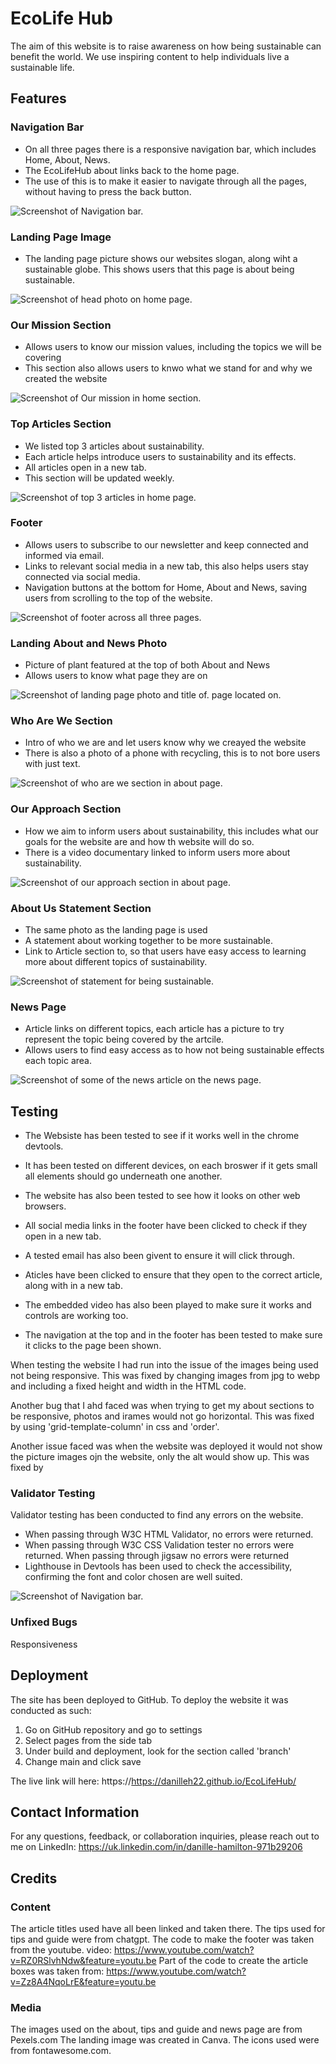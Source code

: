 # EcoLife Hub
The aim of this website is to raise awareness on how being sustainable can benefit the world. We use inspiring content to help individuals live a sustainable life.

## Features

### Navigation Bar 

* On all three pages there is a responsive navigation bar, which includes Home, About, News.
* The EcoLifeHub about links back to the home page.
* The use of this is to make it easier to navigate through all the pages, without having to press the back button.

![Screenshot of Navigation bar.](/assets/image/readme-images/nav-bar.png)

### Landing Page Image

* The landing page picture shows our websites slogan, along wiht a sustainable globe. This shows users that this page is about being sustainable.

![Screenshot of head photo on home page.](/assets/image/readme-images/head-photo.png)

### Our Mission Section

* Allows users to know our mission values, including the topics we will be covering
* This section also allows users to knwo what we stand for and why we created the website

![Screenshot of Our mission in home section.](/assets/image/readme-images/our-mission.png)

### Top Articles Section

* We listed top 3 articles about sustainability.
* Each article helps introduce users to sustainability and its effects.
* All articles open in a new tab.
* This section will be updated weekly.

![Screenshot of top 3 articles in home page.](/assets/image/readme-images/top-articles.png)

### Footer 

* Allows users to subscribe to our newsletter and keep connected and informed via email.
* Links to relevant social media in a new tab, this also helps users stay connected via social media.
* Navigation buttons at the bottom for Home, About and News, saving users from scrolling to the top of the website.

![Screenshot of footer across all three pages.](/assets/image/readme-images/footer-section.png)

### Landing About and News Photo

* Picture of plant featured at the top of both About and News 
* Allows users to know what page they are on

![Screenshot of landing page photo and title of. page located on.](/assets/image/readme-images/head-photo.png)

### Who Are We Section 

* Intro of who we are and let users know why we creayed the website
* There is also a photo of a phone with recycling, this is to not bore users with just text.

![Screenshot of who are we section in about page.](/assets/image/readme-images/who-are-we.png)

### Our Approach Section

* How we aim to inform users about sustainability, this includes what our goals for the website are and how th website will do so.
* There is a video documentary linked to inform users more about sustainability.

![Screenshot of our approach section in about page.](/assets/image/readme-images/our-approach-section.png)

### About Us Statement Section

* The same photo as the landing page is used
* A statement about working together to be more sustainable.
* Link to Article section to, so that users have easy access to learning more about different topics of sustainability.

![Screenshot of statement for being sustainable.](/assets/image/readme-images/statement-about.png)

### News Page 

* Article links on different topics, each article has a picture to try represent the topic being covered by the artcile.
* Allows users to find easy access as to how not being sustainable effects each topic area.

![Screenshot of some of the news article on the news page.](/assets/image/readme-images/news-articles.png)

## Testing

* The Websiste has been tested to see if it works well in the chrome devtools. 
* It has been tested on different devices, on each broswer if it gets small all elements should go underneath one another. 
* The website has also been tested to see how it looks on other web browsers.


* All social media links in the footer have been clicked to check if they open in a new tab.
* A tested email has also been givent to ensure it will click through.
* Aticles have been clicked to ensure that they open to the correct article, along with in a new tab. 
* The embedded video has also been played to make sure it works and controls are working too. 
* The navigation at the top and in the footer has been tested to make sure it clicks to the page been shown.

When testing the website I had run into the issue of the images being used not being responsive. This was fixed by changing images from jpg to webp and including a fixed height and width in the HTML code. 

Another bug that I ahd faced was when trying to get my about sections to be responsive, photos and irames would not go horizontal. This was fixed by using 'grid-template-column' in css and 'order'.

Another issue faced was when the website was deployed it would not show the picture images ojn the website, only the alt would show up. This was fixed by 

### Validator Testing 

Validator testing has been conducted to find any errors on the website.
 
* When passing through W3C HTML Validator, no errors were returned.
* When passing through W3C CSS Validation tester no errors were returned.
When passing through jigsaw no errors were returned 
* Lighthouse in Devtools has been used to check the accessibility, confirming the font and color chosen are well suited.

![Screenshot of Navigation bar.](/assets/image/readme-images/lighthouse-accesibility.png)

### Unfixed Bugs
Responsiveness

## Deployment

The site has been deployed to GitHub. To deploy the website it was conducted as such: 
1. Go on GitHub repository and go to settings
2. Select pages from the side tab 
3. Under build and deployment, look for the section called 'branch'
4. Change main and click save

The live link will here: https://https://danilleh22.github.io/EcoLifeHub/

## Contact Information

For any questions, feedback, or collaboration inquiries, please reach out to me on LinkedIn: https://uk.linkedin.com/in/danille-hamilton-971b29206

## Credits

### Content 
The article titles used have all been linked and taken there.
The tips used for tips and guide were from chatgpt.
The code to make the footer was taken from the youtube. video: https://www.youtube.com/watch?v=RZ0RSlvhNdw&feature=youtu.be
Part of the code to create the article boxes was taken from: https://www.youtube.com/watch?v=Zz8A4NqoLrE&feature=youtu.be

### Media 
The images used on the about, tips and guide and news page are from Pexels.com
The landing image was created in Canva.
The icons used were from fontawesome.com.